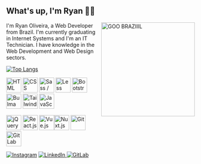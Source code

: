 ## What's up, I'm Ryan 👋🏼

<img src="https://media1.giphy.com/media/PSKAppO2LH56w/giphy.webp?cid=ecf05e47hggb7hr43rrio4eaws7d86ha2f90lwyebzbnlrjl&rid=giphy.webp&ct=g" alt="GOO BRAZIIIL" title="GOO BRAZIIIL" width="250" align="right">

I'm Ryan Oliveira, a Web Developer from Brazil. I'm currently graduating in Internet Systems and I'm an IT Technician. I have knowledge in the Web Development and Web Design sectors.

[![Top Langs](https://github-readme-stats.vercel.app/api/top-langs/?username=ryanmatheuz&layout=compact&langs_count=8)](https://github.com/anuraghazra/github-readme-stats)

<img src="https://cdn.jsdelivr.net/gh/devicons/devicon/icons/html5/html5-original.svg" width="40" alt="HTML" title="HTML"> <img src="https://cdn.jsdelivr.net/gh/devicons/devicon/icons/css3/css3-original.svg" width="40" alt="CSS" title="CSS"> <img src="https://cdn.jsdelivr.net/gh/devicons/devicon/icons/sass/sass-original.svg" width="40" alt="Sass / SCSS" title="Sass / SCSS"> <img src="https://cdn.jsdelivr.net/gh/devicons/devicon/icons/less/less-plain-wordmark.svg" width="40" alt="Less" title="Less"> <img src="https://cdn.jsdelivr.net/gh/devicons/devicon/icons/bootstrap/bootstrap-plain.svg" width="40" alt="Bootstrap" title="Bootstrap"> <img src="https://cdn.jsdelivr.net/gh/devicons/devicon/icons/bulma/bulma-plain.svg" width="40" alt="Bulma" title="Bulma"> <img src="https://cdn.jsdelivr.net/gh/devicons/devicon/icons/tailwindcss/tailwindcss-plain.svg" width="40" alt="Tailwind CSS" title="Tailwind CSS"> <img src="https://cdn.jsdelivr.net/gh/devicons/devicon/icons/javascript/javascript-original.svg" width="40" alt="JavaScript (ECMAScript)" title="JavaScript (ECMAScript)"> 

<img src="https://cdn.jsdelivr.net/gh/devicons/devicon/icons/jquery/jquery-original.svg" width="40" alt="jQuery" title="jQuery"> <img src="https://cdn.jsdelivr.net/gh/devicons/devicon/icons/react/react-original.svg" width="40" alt="React.js" title="React.js"> <img src="https://cdn.jsdelivr.net/gh/devicons/devicon/icons/vuejs/vuejs-original.svg" width="40" alt="Vue.js" title="Vue.js"><img src="https://d33wubrfki0l68.cloudfront.net/6ff34ec8760318b99888ee4b75d1e265170a84b9/6479c/logos/nuxt.svg" width="40" alt="Nuxt.js" title="Nuxt.js"> <img src="https://cdn.jsdelivr.net/gh/devicons/devicon/icons/git/git-plain.svg" width="40" alt="Git" title="Git"> <img src="https://cdn.jsdelivr.net/gh/devicons/devicon/icons/gitlab/gitlab-original.svg" width="40" alt="GitLab" title="GitLab">

[![Instagram](https://img.shields.io/badge/Instagram-%23E4405F.svg?style=for-the-badge&logo=Instagram&logoColor=white)](https://www.instagram.com/isryanmatheus) [ ![LinkedIn](https://img.shields.io/badge/linkedin-%230077B5.svg?style=for-the-badge&logo=linkedin&logoColor=white) ](https://www.linkedin.com/in/ryanmatheus) [![GitLab](https://img.shields.io/badge/GitLab-330F63?style=for-the-badge&logo=gitlab&logoColor=white) ](https://gitlab.com/RyanMatheuZ)
